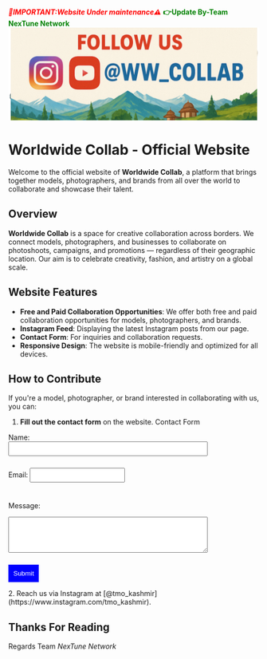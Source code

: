 <span style="color:red;">***📢IMPORTANT:Website Under maintenance⚠️***</span>
<span style="color:green;">**👉Update By-Team NexTune Network**</span>
![Top Models Of Kashmir Logo](logo1.png)
# Worldwide Collab - Official Website

Welcome to the official website of **Worldwide Collab**, a platform that brings together models, photographers, and brands from all over the world to collaborate and showcase their talent.

## Overview

**Worldwide Collab** is a space for creative collaboration across borders. We connect models, photographers, and businesses to collaborate on photoshoots, campaigns, and promotions — regardless of their geographic location. Our aim is to celebrate creativity, fashion, and artistry on a global scale.

## Website Features

- **Free and Paid Collaboration Opportunities**: We offer both free and paid collaboration opportunities for models, photographers, and brands.
- **Instagram Feed**: Displaying the latest Instagram posts from our page.
- **Contact Form**: For inquiries and collaboration requests.
- **Responsive Design**: The website is mobile-friendly and optimized for all devices.

## How to Contribute

If you're a model, photographer, or brand interested in collaborating with us, you can:

1. **Fill out the contact form** on the website.
  Contact Form
 <form action="https://getform.io/f/bqoodkdb" method="POST" style="display:flex; flex-direction:column; max-width:400px;">
 <label for="name">Name:</label>
 <input type="text" id="name" name="name" required style="margin-bottom:10px; padding:5px;">
  
 <label for="email">Email:</label>
 <input type="email" id="email" name="email" required style="margin-bottom:10px; padding:5px;">

  <label for="message">Message:</label>
  <textarea id="message" name="message" rows="4" required style="margin-bottom:10px; padding:5px;"></textarea>
  
  <button type="submit" style="padding:10px; background-color:blue; color:white; border:none;">Submit</button>
</form>
2. Reach us via Instagram at [@tmo_kashmir](https://www.instagram.com/tmo_kashmir).

## Thanks For Reading
Regards Team *NexTune Network*

